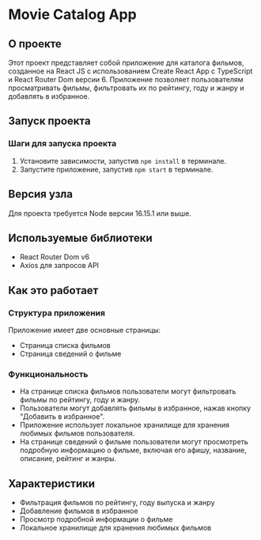 **Movie Catalog App**
=====================

О проекте
-----------

Этот проект представляет собой приложение для каталога фильмов, созданное на React JS с использованием Create React App с TypeScript и React Router Dom версии 6. Приложение позволяет пользователям просматривать фильмы, фильтровать их по рейтингу, году и жанру и добавлять в избранное.

**Запуск проекта**
-----------------

### Шаги для запуска проекта

1. Установите зависимости, запустив `npm install` в терминале.
2. Запустите приложение, запустив `npm start` в терминале.

**Версия узла**
-------------

Для проекта требуется Node версии 16.15.1 или выше.

**Используемые библиотеки**
-------------------------

* React Router Dom v6
* Axios для запросов API

**Как это работает**
-------------------

### Структура приложения

Приложение имеет две основные страницы:

* Страница списка фильмов
* Страница сведений о фильме

### Функциональность

* На странице списка фильмов пользователи могут фильтровать фильмы по рейтингу, году и жанру.
* Пользователи могут добавлять фильмы в избранное, нажав кнопку "Добавить в избранное".
* Приложение использует локальное хранилище для хранения любимых фильмов пользователя.
* На странице сведений о фильме пользователи могут просмотреть подробную информацию о фильме, включая его афишу, название, описание, рейтинг и жанры.

**Характеристики**
----------------

* Фильтрация фильмов по рейтингу, году выпуска и жанру
* Добавление фильмов в избранное
* Просмотр подробной информации о фильме
* Локальное хранилище для хранения любимых фильмов

